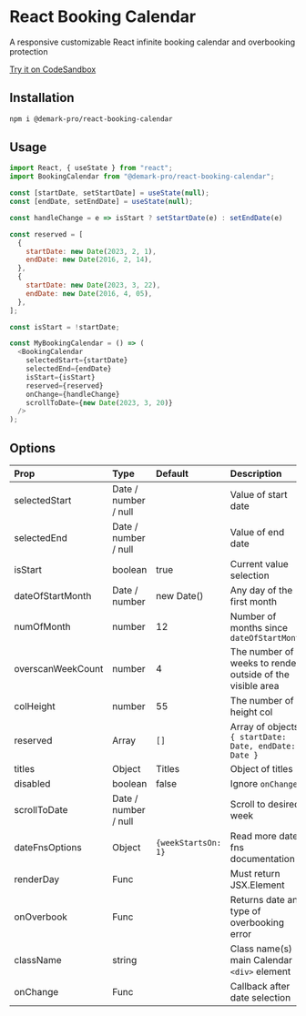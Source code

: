 # React Booking Calendar

A responsive customizable React infinite booking calendar and overbooking protection

[Try it on CodeSandbox](https://codesandbox.io/s/react-booking-calendar-example-t9sdt0)

## Installation

```bash
npm i @demark-pro/react-booking-calendar
```

## Usage

```js
import React, { useState } from "react";
import BookingCalendar from "@demark-pro/react-booking-calendar";

const [startDate, setStartDate] = useState(null);
const [endDate, setEndDate] = useState(null);

const handleChange = e => isStart ? setStartDate(e) : setEndDate(e)

const reserved = [
  {
    startDate: new Date(2023, 2, 1),
    endDate: new Date(2016, 2, 14),
  },
  {
    startDate: new Date(2023, 3, 22),
    endDate: new Date(2016, 4, 05),
  },
];

const isStart = !startDate;

const MyBookingCalendar = () => (
  <BookingCalendar
    selectedStart={startDate}
    selectedEnd={endDate}
    isStart={isStart}
    reserved={reserved}
    onChange={handleChange}
    scrollToDate={new Date(2023, 3, 20)}
  />
);
```

## Options

| Prop               | Type                  | Default             | Description                                               |
| :----------------- | :-------------------- | :------------------ | :-------------------------------------------------------- |
| selectedStart      | Date / number / null  |                     | Value of start date                                       |
| selectedEnd        | Date / number / null  |                     | Value of end date                                         |
| isStart            | boolean               | true                | Current value selection                                   |
| dateOfStartMonth   | Date / number         | new Date()          | Any day of the first month                                |
| numOfMonth         | number                | 12                  | Number of months since `dateOfStartMonth`                 |
| overscanWeekCount  | number                | 4                   | The number of weeks to render outside of the visible area |
| colHeight          | number                | 55                  | The number of height col                                  |
| reserved           | Array                 | `[]`                | Array of objects `{ startDate: Date, endDate: Date }`     |
| titles             | Object                | Titles              | Object of titles                                          |
| disabled           | boolean               | false               | Ignore `onChange`                                         |
| scrollToDate       | Date / number / null  |                     | Scroll to desired week                                    |
| dateFnsOptions     | Object                | `{weekStartsOn: 1}` | Read more date-fns documentation                          |
| renderDay          | Func                  |                     | Must return JSX.Element                                   |
| onOverbook         | Func                  |                     | Returns date and type of overbooking error                |
| className          | string                |                     | Class name(s) main Calendar `<div>` element               |
| onChange           | Func                  |                     | Callback after date selection                             |


